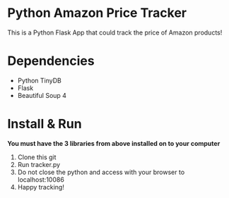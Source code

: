 # Python Amazon Price Tracker
This is a Python Flask App that could track the price of Amazon products!

# Dependencies
- Python TinyDB
- Flask
- Beautiful Soup 4

# Install & Run
**You must have the 3 libraries from above installed on to your computer**
1. Clone this git
2. Run tracker.py
3. Do not close the python and access with your browser to localhost:10086
4. Happy tracking!

